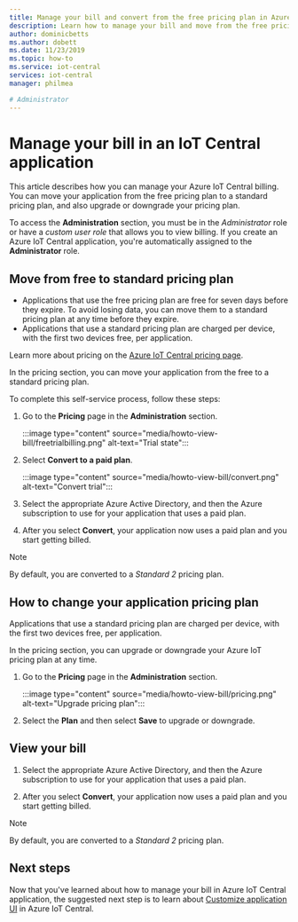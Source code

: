 ```yaml
---
title: Manage your bill and convert from the free pricing plan in Azure IoT Central application | Microsoft Docs
description: Learn how to manage your bill and move from the free pricing plan to a standard pricing plan in your Azure IoT Central application
author: dominicbetts
ms.author: dobett
ms.date: 11/23/2019
ms.topic: how-to
ms.service: iot-central
services: iot-central
manager: philmea

# Administrator
---
```


# Manage your bill in an IoT Central application

This article describes how you can manage your Azure IoT Central billing. You can move your application from the free pricing plan to a standard pricing plan, and also upgrade or downgrade your pricing plan.

To access the **Administration** section, you must be in the *Administrator* role or have a *custom user role* that allows you to view billing. If you create an Azure IoT Central application, you're automatically assigned to the **Administrator** role.

## Move from free to standard pricing plan

- Applications that use the free pricing plan are free for seven days before they expire. To avoid losing data, you can move them to a standard pricing plan at any time before they expire.
- Applications that use a standard pricing plan are charged per device, with the first two devices free, per application.

Learn more about pricing on the [Azure IoT Central pricing page](https://azure.microsoft.com/pricing/details/iot-central/).

In the pricing section, you can move your application from the free to a standard pricing plan.

To complete this self-service process, follow these steps:

1. Go to the **Pricing** page in the **Administration** section.

    :::image type="content" source="media/howto-view-bill/freetrialbilling.png" alt-text="Trial state":::

1. Select **Convert to a paid plan**.

    :::image type="content" source="media/howto-view-bill/convert.png" alt-text="Convert trial":::

1. Select the appropriate Azure Active Directory, and then the Azure subscription to use for your application that uses a paid plan.

1. After you select **Convert**, your application now uses a paid plan and you start getting billed.

> [!Note]
> By default, you are converted to a *Standard 2* pricing plan.

## How to change your application pricing plan

Applications that use a standard pricing plan are charged per device, with the first two devices free, per application.

In the pricing section, you can upgrade or downgrade your Azure IoT pricing plan at any time.

1. Go to the **Pricing** page in the **Administration** section.

    :::image type="content" source="media/howto-view-bill/pricing.png" alt-text="Upgrade pricing plan":::

1. Select the **Plan** and then select **Save** to upgrade or downgrade.

## View your bill

1. Select the appropriate Azure Active Directory, and then the Azure subscription to use for your application that uses a paid plan.

1. After you select **Convert**, your application now uses a paid plan and you start getting billed.

> [!Note]
> By default, you are converted to a *Standard 2* pricing plan.

## Next steps

Now that you've learned about how to manage your bill in Azure IoT Central application, the suggested next step is to learn about [Customize application UI](howto-customize-ui.md) in Azure IoT Central.